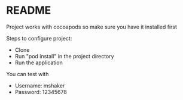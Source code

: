 # README #

Project works with cocoapods so make sure you have it installed first

Steps to configure project:
* Clone
* Run "pod install" in the project directory
* Run the application


You can test with
* Username: mshaker
* Password: 12345678